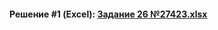 #### Решение #1 (Excel): [Задание 26 №27423.xlsx](https://github.com/Thundiverter/infege2022/files/7784926/26.27423.xlsx)
